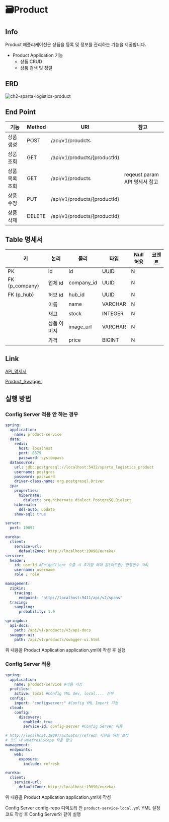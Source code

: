 
# 🗃️Product

## Info

Product 애플리케이션은 상품을 등록 및 정보를 관리하는 기능을 제공합니다.

- Product Application 기능
    - 상품 CRUD
    - 상품 검색 및 정렬

## ERD
![ch2-sparta-logistics-product](https://github.com/user-attachments/assets/6ba64be2-9cf8-4fbe-af04-a12ca333c301)

## End Point

| 기능 | Method | URI | 참고 |
| --- | --- | --- | --- |
| 상품 생성 | POST | /api/v1/proudcts |  |
| 상품 조회 | GET | /api/v1/products/{productId} |  |
| 상품 목록 조회 | GET | /api/v1/products | reqeust param API 명세서 참고 |
| 상품 수정 | PUT | /api/v1/products/{productId} |  |
| 상품 삭제 | DELETE | /api/v1/products/{productId} |  |

## Table 명세서

| 키 | 논리 | 물리 | 타입 | Null 허용 | 코멘트 |
| --- | --- | --- | --- | --- | --- |
| PK | id | id | UUID | N |  |
| FK (p_company) | 업체 id | company_id | UUID | N |  |
| FK (p_hub) | 허브 id | hub_id | UUID | N |  |
|  | 이름 | name | VARCHAR | N |  |
|  | 재고 | stock | INTEGER | N |  |
|  | 상품 이미지 | image_url | VARCHAR | N |  |
|  | 가격 | price | BIGINT | N |  |

## Link

[API_명세서](https://www.notion.so/cfb5b37f6580488ebb1cac5903333a56?pvs=21)

[Product_Swagger](http://localhost:19097/api/v1/products/swagger-ui/index.html)

## 실행 방법

### Config Server 적용 안 하는 경우

```yaml
spring:
  application:
    name: product-service
  data:
    redis:
      host: localhost
      port: 6379
      password: systempass
  datasource:
    url: jdbc:postgresql://localhost:5432/sparta_logistics_product
    username: postgres
    password: password
    driver-class-name: org.postgresql.Driver
  jpa:
    properties:
      hibernate:
        dialect: org.hibernate.dialect.PostgreSQLDialect
    hibernate:
      ddl-auto: update
    show-sql: true

server:
  port: 19097

eureka:
  client:
    service-url:
      defaultZone: http://localhost:19090/eureka/
service:
  header:
    id: userId #FeignClient 호출 시 추가할 헤더 값(어드민) 환경변수 처리
    username: username
    role : role

management:
  zipkin:
    tracing:
      endpoint: "http://localhost:9411/api/v2/spans"
  tracing:
    sampling:
      probability: 1.0

springdoc:
  api-docs:
    path: /api/v1/products/v3/api-docs
  swagger-ui:
    path: /api/v1/products/swagger-ui.html
```

위 내용을 Product Application application.yml에 작성 후 실행

### Config Server 적용

```yaml
spring:
  application:
    name: product-service #이름 지정
  profiles:
    active: local #Config YML dev, local.... 선택
  config:
    import: "configserver:" #Config YML Import 지정
  cloud:
    config:
      discovery:
        enabled: true
        service-id: config-server #Config Server 이름

# http://localhost:19097/actuator/refresh 사용을 위한 설정
# 코드 내 @RefreshScope 적용 필요
management:
  endpoints:
    web:
      exposure:
        include: refresh

eureka:
  client:
    service-url:
      defaultZone: http://localhost:19090/eureka/
```

위 내용을 Product Application application.yml에 작성

Config Server config-repo 디렉토리 안 `product-service-local.yml` YML 설정 코드 작성 후 Config Server와 같이 실행